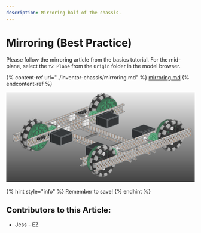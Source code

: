 ```yaml
---
description: Mirroring half of the chassis.
---
```


# Mirroring (Best Practice)

Please follow the mirroring article from the basics tutorial.  For the mid-plane, select the `YZ Plane` from the `Origin` folder in the model browser.&#x20;

{% content-ref url="../inventor-chassis/mirroring.md" %}
[mirroring.md](../inventor-chassis/mirroring.md)
{% endcontent-ref %}

![Completed Chassis Subassembly](<../../../.gitbook/assets/image (206).png>)

{% hint style="info" %}
Remember to save!
{% endhint %}



## Contributors to this Article:

* Jess - EZ

